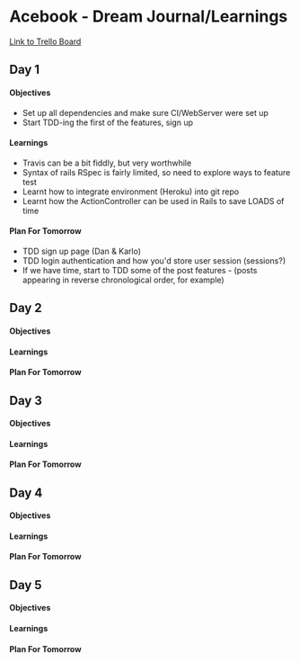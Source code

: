 # Acebook - Dream Journal/Learnings

[Link to Trello Board](https://trello.com/b/IbAlAAMg/acebook)

## Day 1

#### Objectives

- Set up all dependencies and make sure CI/WebServer were set up
- Start TDD-ing the first of the features, sign up

#### Learnings

- Travis can be a bit fiddly, but very worthwhile
- Syntax of rails RSpec is fairly limited, so need to explore ways to feature test
- Learnt how to integrate environment (Heroku) into git repo
- Learnt how the ActionController can be used in Rails to save LOADS of time

#### Plan For Tomorrow

- TDD sign up page (Dan & Karlo)
- TDD login authentication and how you'd store user session (sessions?)
- If we have time, start to TDD some of the post features - (posts appearing in reverse chronological order, for example)

## Day 2

#### Objectives

#### Learnings

#### Plan For Tomorrow

## Day 3

#### Objectives

#### Learnings

#### Plan For Tomorrow

## Day 4

#### Objectives

#### Learnings

#### Plan For Tomorrow

## Day 5

#### Objectives

#### Learnings

#### Plan For Tomorrow
